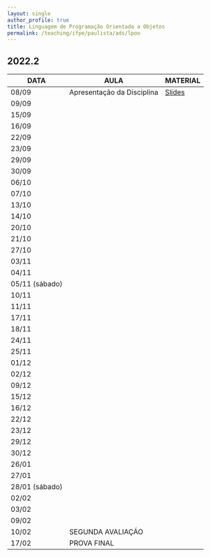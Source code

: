 ```yaml
---
layout: single
author_profile: true
title: Linguagem de Programação Orientada a Objetos
permalink: /teaching/ifpe/paulista/ads/lpoo
---
```


## 2022.2

|DATA|AULA|MATERIAL|
|---|---|---|
| 08/09 | Apresentação da Disciplina | <a href="https://docs.google.com/presentation/d/1jWnBGojLLQ9dMcATtshSuyK37bZkc4rJyLYL4D8w5AQ/edit?usp=sharing" target="_blank">Slides</a> | 
| 09/09 |  |  | 
| 15/09 | |  | 
| 16/09 |  |  | 
| 22/09 |  |  | 
| 23/09 |  |  | 
| 29/09 |  |  | 
| 30/09 |  |  | 
| 06/10 |  |  | 
| 07/10 |  |  | 
| 13/10 |  |  | 
| 14/10 |  |  | 
| 20/10 |  |  | 
| 21/10 |  |  | 
| 27/10 |  |  | 
| 03/11 |  |  | 
| 04/11 |  |  | 
| 05/11 (sábado) |  |  | 
| 10/11 |  |  | 
| 11/11 |  | | 
| 17/11 |  |  | 
| 18/11 |  |  | 
| 24/11 |  |  | 
| 25/11 |  |  | 
| 01/12 |  |  | 
| 02/12 |  |  | 
| 09/12 |  |  | 
| 15/12 |  |  | 
| 16/12 |  |  | 
| 22/12 |  |  | 
| 23/12 |  |  | 
| 29/12 |  |  | 
| 30/12 |  |  | 
| 26/01 |  |  | 
| 27/01 |  |  | 
| 28/01 (sábado) |  |  | 
| 02/02 |  |  | 
| 03/02 |  |  | 
| 09/02 |  |  | 
| 10/02 | SEGUNDA AVALIAÇÃO | | 
| 17/02 | PROVA FINAL |  |
